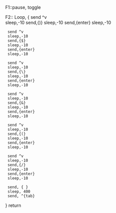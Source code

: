 F1::pause, toggle

F2::
Loop,
   {
     send ^v   
     sleep,-10
     send,{)}
     sleep,-10
     send,{enter}
     sleep,-10
     
     send ^v   
     sleep,-10
     send,{$}
     sleep,-10
     send,{enter}
     sleep,-10
     
     send ^v   
     sleep,-10
     send,{\}
     sleep,-10
     send,{enter}
     sleep,-10
     
     send ^v   
     sleep,-10
     send,{&}
     sleep,-10
     send,{enter}
     sleep,-10

     send ^v   
     sleep,-10
     send,{(}
     sleep,-10
     send,{enter}
     sleep,-10

     send ^v   
     sleep,-10
     send,{/}
     sleep,-10
     send,{enter}
     sleep,-10

     send, { }
     sleep, 400
     send, ^{tab}
   }
return
